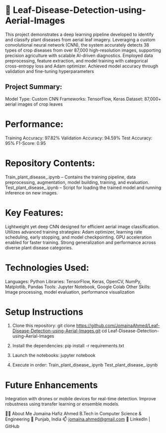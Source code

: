 # 🌿 Leaf-Disease-Detection-using-Aerial-Images 
This project demonstrates a deep learning pipeline developed to identify and classify plant diseases from aerial leaf imagery. Leveraging a custom convolutional neural network (CNN), the system accurately detects 38 types of crop diseases from over 87,000 high-resolution images, supporting precision agriculture with scalable AI-driven diagnostics.
Employed data preprocessing, feature extraction, and model training with categorical cross-entropy loss and Adam optimizer. Achieved model accuracy through validation and fine-tuning hyperparameters

## Project Summary:
Model Type: Custom CNN
Frameworks: TensorFlow, Keras
Dataset: 87,000+ aerial images of crop leaves

# Performance:
Training Accuracy: 97.82%
Validation Accuracy: 94.59%
Test Accuracy: 95%
F1-Score: 0.95

# Repository Contents:
Train_plant_disease_.ipynb – Contains the training pipeline, data preprocessing, augmentation, model building, training, and evaluation.
Test_plant_disease_.ipynb – Script for loading the trained model and running inference on new images.

# Key Features:
Lightweight yet deep CNN designed for efficient aerial image classification.
Utilizes advanced training strategies: Adam optimizer, learning rate scheduling, early stopping, and model checkpointing.
GPU acceleration enabled for faster training.
Strong generalization and performance across diverse plant disease categories.

# Technologies Used:
Languages: Python
Libraries: TensorFlow, Keras, OpenCV, NumPy, Matplotlib, Pandas
Tools: Jupyter Notebook, Google Colab
Other Skills: Image processing, model evaluation, performance visualization

# Setup Instructions
1. Clone this repository:
git clone https://github.com/JomainaAhmed/Leaf-Disease-Detection-using-Aerial-Images.git
cd Leaf-Disease-Detection-using-Aerial-Images

2. Install the dependencies:
pip install -r requirements.txt

3. Launch the notebooks:
jupyter notebook

4. Execute in order:
Train_plant_disease_.ipynb
Test_plant_disease_.ipynb

# Future Enhancements
Integration with drones or mobile devices for real-time detection.
Improve robustness using transfer learning or ensemble models.

👩‍💻 About Me
Jomaina Hafiz Ahmed
B.Tech in Computer Science & Engineering
📍 Punjab, India
📫 jomaina.ahmed@gmail.com
🔗 LinkedIn | GitHub
